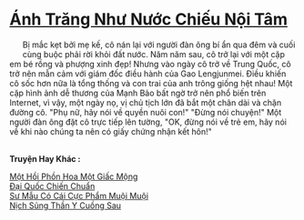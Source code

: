 <a href="https://truyentiki.com/anh-trang-nhu-nuoc-chieu-noi-tam.33447/" title="Ánh Trăng Như Nước Chiếu Nội Tâm"><h1>Ánh Trăng Như Nước Chiếu Nội Tâm</h1></a><div style="display:table"><img align="right" style="float: left; padding: 10px;" src="https://truyentiki.com/images/story/200x260/33447.jpg" alt="">Bị mắc kẹt bởi mẹ kế, cô nán lại với người đàn ông bí ẩn qua đêm và cuối cùng buộc phải rời khỏi đất nước. Năm năm sau, cô trở lại với một cặp em bé rồng và phượng xinh đẹp! Nhưng vào ngày cô trở về Trung Quốc, cô trở nên mẫn cảm với giám đốc điều hành của Gao Lengjunmei. Điều khiến cô sốc hơn nữa là tổng thống và con trai của anh trông giống hệt nhau! Một cặp hình ảnh dễ thương của Mạnh Bảo bất ngờ trở nên phổ biến trên Internet, vì vậy, một ngày nọ, vị chủ tịch lớn đã bắt một chân dài và chặn đường cô. "Phụ nữ, hãy nói về quyền nuôi con!" "Đừng nói chuyện!" Một người đàn ông đặt cô trực tiếp lên tường, "OK, đừng nói về trẻ em, hãy nói về khi nào chúng ta nên có giấy chứng nhận kết hôn!"</div><p><br><b>Truyện Hay Khác :</b></p><a href="https://truyentiki.com/mot-hoi-phon-hoa-mot-giac-mong.33446/" alt="Một Hồi Phồn Hoa Một Giấc Mộng">Một Hồi Phồn Hoa Một Giấc Mộng</a><br/><a href="https://github.com/nownovels/top500/tree/master/truyenhay/33824/" alt="Đại Quốc Chiến Chuẩn">Đại Quốc Chiến Chuẩn</a><br/><a href="https://www.plurk.com/p/nut3qu" alt="Sư Mẫu Có Cái Cực Phẩm Muội Muội">Sư Mẫu Có Cái Cực Phẩm Muội Muội</a><br/><a href="https://github.com/nownovels/top500/tree/master/truyenhay/33660/" alt="Nịch Sủng Thần Y Cuồng Sau">Nịch Sủng Thần Y Cuồng Sau</a><br/>